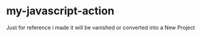# my-javascript-action
Just for reference i made it will be vanished or converted into a New Project
